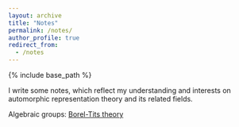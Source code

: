 ```yaml
---
layout: archive
title: "Notes"
permalink: /notes/
author_profile: true
redirect_from:
  - /notes
---
```


{% include base_path %}

I write some notes, which reflect my understanding and interests on automorphic representation theory and its related fields. 

Algebraic groups:
[Borel-Tits theory](https://glucklichrui.github.io/files/Borel_Tits_theory.pdf)






